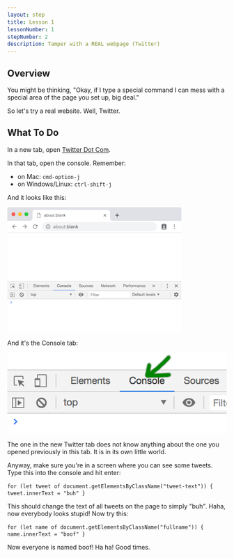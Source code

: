 ```yaml
---
layout: step
title: Lesson 1
lessonNumber: 1
stepNumber: 2
description: Tamper with a REAL webpage (Twitter)
---
```


## Overview

You might be thinking, "Okay, if I type a special command I can mess with
a special area of the page you set up, big deal."

So let's try a real website.  Well, Twitter.

## What To Do

In a new tab, open [Twitter Dot Com](http://twitter.com).

In that tab, open the console.  Remember:

- on Mac: `cmd-option-j`
- on Windows/Linux: `ctrl-shift-j`

And it looks like this:

![Devtools on bottom](assets/images/console_bottom.png)

And it's the Console tab:

![The console tab selected](assets/images/console_tab.png)

The one in the new Twitter tab does not know anything about the one you opened
previously in this tab.  It is in its own little world.

Anyway, make sure you're in a screen where you can see some tweets.  Type
this into the console and hit enter:

```
for (let tweet of document.getElementsByClassName("tweet-text")) { tweet.innerText = "buh" }
```

This should change the text of all tweets on the page to simply "buh".
Haha, now everybody looks stupid!  Now try this:

```
for (let name of document.getElementsByClassName("fullname")) { name.innerText = "boof" }
```

Now everyone is named boof!  Ha ha!  Good times.